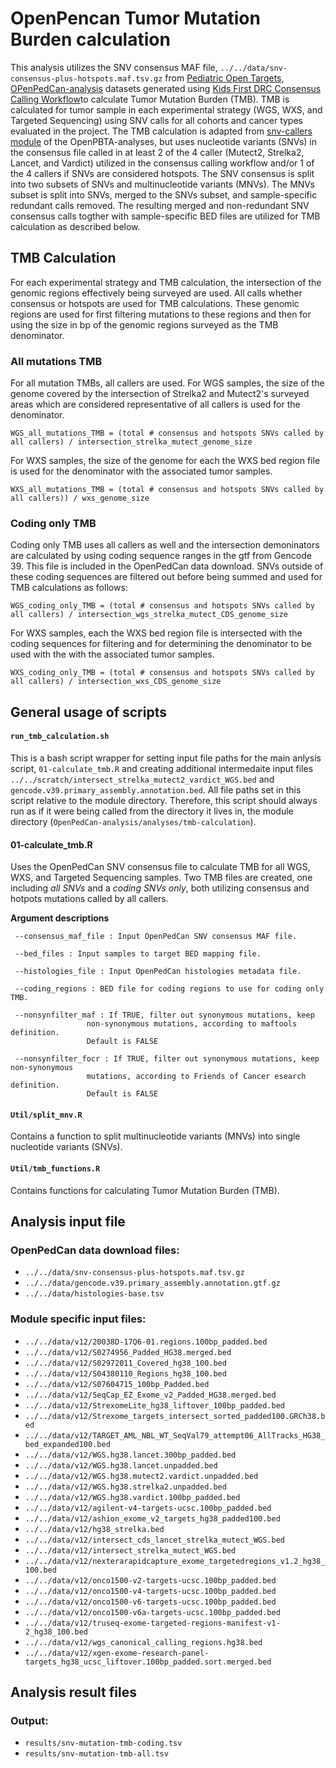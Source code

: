 # OpenPencan Tumor Mutation Burden calculation

This analysis utilizes the SNV consensus MAF file, `../../data/snv-consensus-plus-hotspots.maf.tsv.gz` from [Pediatric Open Targets, OPenPedCan-analysis](https://github.com/PediatricOpenTargets/OpenPedCan-analysis) datasets generated using [Kids First DRC Consensus Calling Workflow](https://github.com/kids-first/kf-somatic-workflow/blob/master/docs/kfdrc-consensus-calling.md)to calculate Tumor Mutation Burden (TMB). TMB is calculated for tumor sample in each experimental strategy (WGS, WXS, and Targeted Sequencing) using SNV calls for all cohorts and cancer types evaluated in the project. The TMB calculation is adapted from [snv-callers module](https://github.com/AlexsLemonade/OpenPBTA-analysis/tree/master/analyses/snv-callers) of the OpenPBTA-analyses, but uses nucleotide variants (SNVs) in the consensus file called in at least 2 of the 4 caller (Mutect2, Strelka2, Lancet, and Vardict) utilized in the consensus calling workflow and/or 1 of the 4 callers if SNVs are considered hotspots. The SNV consensus is split into two subsets of SNVs and multinucleotide variants (MNVs). The MNVs subset is split into SNVs, merged to the SNVs subset, and sample-specific redundant calls removed. The resulting merged and non-redundant SNV consensus calls togther with sample-specific BED files are utilized for TMB calculation as described below. 


## TMB Calculation

For each experimental strategy and TMB calculation, the intersection of the genomic regions effectively being surveyed are used. All calls whether consensus or hotspots are used for TMB calculations. These genomic regions are used for first filtering mutations to these regions and then for using the size in bp of the genomic regions surveyed as the TMB denominator.

### All mutations TMB

For all mutation TMBs, all callers are used. For WGS samples, the size of the genome covered by the intersection of Strelka2 and Mutect2's surveyed areas which are considered representative of all callers is used for the denominator.

```
WGS_all_mutations_TMB = (total # consensus and hotspots SNVs called by all callers) / intersection_strelka_mutect_genome_size
```
For WXS samples, the size of the genome for each the WXS bed region file is used for the denominator with the associated tumor samples.
```
WXS_all_mutations_TMB = (total # consensus and hotspots SNVs called by all callers)) / wxs_genome_size
```
### Coding only TMB

Coding only TMB uses all callers as well and the intersection demoninators are calculated by using coding sequence ranges in the gtf from Gencode 39.
This file is included in the OpenPedCan data download.
SNVs outside of these coding sequences are filtered out before being summed and used for TMB calculations as follows:

```
WGS_coding_only_TMB = (total # consensus and hotspots SNVs called by all callers) / intersection_wgs_strelka_mutect_CDS_genome_size
```
For WXS samples, each the WXS bed region file is intersected with the coding sequences for filtering and for determining the denominator to be used with the with the associated tumor samples.
```
WXS_coding_only_TMB = (total # consensus and hotspots SNVs called by all callers) / intersection_wxs_CDS_genome_size
```

## General usage of scripts


#### `run_tmb_calculation.sh`
This is a bash script wrapper for setting input file paths for the main anlysis script, `01-calculate_tmb.R` and creating additional intermedaite input files `../../scratch/intersect_strelka_mutect2_vardict_WGS.bed` and `gencode.v39.primary_assembly.annotation.bed`. All file paths set in this script relative to the module directory. Therefore, this script should always run as if it were being called from the directory it lives in, the module directory (`OpenPedCan-analysis/analyses/tmb-calculation`).


#### 01-calculate_tmb.R
Uses the OpenPedCan SNV consensus file to calculate TMB for all WGS, WXS, and Targeted Sequencing samples. Two TMB files are created, one including *all SNVs* and a *coding SNVs only*, both utilizing consensus and hotpots mutations called by all callers.

**Argument descriptions**
```
 --consensus_maf_file : Input OpenPedCan SNV consensus MAF file.

 --bed_files : Input samples to target BED mapping file.

 --histologies_file : Input OpenPedCan histologies metadata file.

 --coding_regions : BED file for coding regions to use for coding only TMB.

 --nonsynfilter_maf : If TRUE, filter out synonymous mutations, keep
                 non-synonymous mutations, according to maftools definition.
                 Default is FALSE

 --nonsynfilter_focr : If TRUE, filter out synonymous mutations, keep non-synonymous
                 mutations, according to Friends of Cancer esearch definition.
                 Default is FALSE
```

#### `Util/split_mnv.R`
Contains a function to split multinucleotide variants (MNVs) into single nucleotide variants (SNVs).

#### `Util/tmb_functions.R`
Contains functions for calculating Tumor Mutation Burden (TMB).


## Analysis input file

### OpenPedCan data download files:
- `../../data/snv-consensus-plus-hotspots.maf.tsv.gz`
- `../../data/gencode.v39.primary_assembly.annotation.gtf.gz`
- `../../data/histologies-base.tsv`

### Module specific input files:
- `../../data/v12/20038D-17Q6-01.regions.100bp_padded.bed`
- `../../data/v12/S0274956_Padded_HG38.merged.bed`
- `../../data/v12/S02972011_Covered_hg38_100.bed`
- `../../data/v12/S04380110_Regions_hg38_100.bed`
- `../../data/v12/S07604715_100bp_Padded.bed`
- `../../data/v12/SeqCap_EZ_Exome_v2_Padded_HG38.merged.bed`
- `../../data/v12/StrexomeLite_hg38_liftover_100bp_padded.bed`
- `../../data/v12/Strexome_targets_intersect_sorted_padded100.GRCh38.bed`
- `../../data/v12/TARGET_AML_NBL_WT_SeqVal79_attempt06_AllTracks_HG38_bed_expanded100.bed`
- `../../data/v12/WGS.hg38.lancet.300bp_padded.bed`
- `../../data/v12/WGS.hg38.lancet.unpadded.bed`
- `../../data/v12/WGS.hg38.mutect2.vardict.unpadded.bed`
- `../../data/v12/WGS.hg38.strelka2.unpadded.bed`
- `../../data/v12/WGS.hg38.vardict.100bp_padded.bed`
- `../../data/v12/agilent-v4-targets-ucsc.100bp_padded.bed`
- `../../data/v12/ashion_exome_v2_targets_hg38_padded100.bed`
- `../../data/v12/hg38_strelka.bed`
- `../../data/v12/intersect_cds_lancet_strelka_mutect_WGS.bed`
- `../../data/v12/intersect_strelka_mutect_WGS.bed`
- `../../data/v12/nexterarapidcapture_exome_targetedregions_v1.2_hg38_100.bed`
- `../../data/v12/onco1500-v2-targets-ucsc.100bp_padded.bed`
- `../../data/v12/onco1500-v4-targets-ucsc.100bp_padded.bed`
- `../../data/v12/onco1500-v6-targets-ucsc.100bp_padded.bed`
- `../../data/v12/onco1500-v6a-targets-ucsc.100bp_padded.bed`
- `../../data/v12/truseq-exome-targeted-regions-manifest-v1-2_hg38_100.bed`
- `../../data/v12/wgs_canonical_calling_regions.hg38.bed`
- `../../data/v12/xgen-exome-research-panel-targets_hg38_ucsc_liftover.100bp_padded.sort.merged.bed`


## Analysis result files

### Output:
- `results/snv-mutation-tmb-coding.tsv`
- `results/snv-mutation-tmb-all.tsv`
